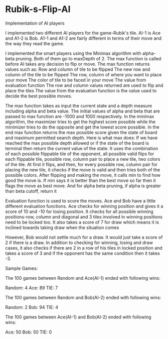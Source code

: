 # Rubik-s-Flip-AI

Implementation of AI players

I implemented two different AI players for the game-Rubik's tile. AI-1 is Ace and A1-2 is Bob. A1-1 and A1-2 are fairly different in terms of their move and the way they read the game. 

I implemented the smart players using the Minimax algorithm with alpha-beta pruning.
Both of them go to maxDepth of 2. The max function is called before AI takes any decision to flip or move. The max function returns values such as:
Row and column of tile to be flipped
The new row and column of the tile to be flipped
The row, column of where you want to place your move
The color of tile to be faced in your move
The value from evaluation function
The row and column values returned are used to flip and place the tiles
The value from the evaluation function is the value used to decide the best possible moves. 


The max function takes as input the current state and a depth measure including alpha and beta value. The initial values of alpha and beta that are passed to max function are -1000 and 1000 respectively. In the minimax algorithm, the maximizer tries to get the highest score possible while the minimizer tries to do the opposite and get the lowest score possible. In the end max function returns the max possible score given the state of board and maximum permitted search depth. 
Here is what max does:
If we have reached the max possible depth allowed or if the state of the board is terminal then return the current value of the state. 
It uses the combination of each possible flippable tile of the opponent, all possible valid flips for each flippable tile, possible row, column pair to place a new tile, two colors of the tile. At first it flips, and then, for every possible row, column pair for placing the new tile, it checks if the move is valid and then tries both of the possible colors.
After flipping and making the move, it calls min to find how good the move is.
If min says it is better than the best move so far then it flags the move as best move.
And for alpha beta pruning, if alpha is greater than beta cutoff, return it

Evaluation function is used to score the moves. Ace and Bob have a little different evaluation functions. Ace checks for winning position and gives it a score of 10 and -10 for losing position. It checks for all possible winning positions-row, column and diagonal and 3 tiles involved in winning positions need to be locked too. It also takes a score of 7 for draw which means it is inclined towards taking draw when the situation comes

However, Bob would not settle much for a draw. It would just take a score of 2 if there is a draw. In addition to checking for winning, losing and draw cases, it also checks if there are 2 in a row of his tiles in locked position and takes a score of 3 and if the opponent has the same condition then it takes -3. 


Sample Games:

The 100 games between Random and Ace(AI-1) ended with following wins:

Random:  4
Ace:  89
TIE:  7


The 100 games between Random and Bob(AI-2) ended with following wins:

Random:  2 
Bob:  94
TIE:  4

The 100 games between Ace(AI-1) and Bob(AI-2) ended with following wins:

Ace: 50
Bob: 50
TIE: 0

